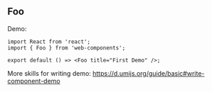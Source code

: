 ## Foo

Demo:

```tsx
import React from 'react';
import { Foo } from 'web-components';

export default () => <Foo title="First Demo" />;
```

More skills for writing demo: https://d.umijs.org/guide/basic#write-component-demo
